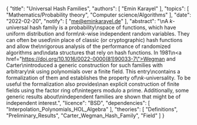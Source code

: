 {
    "title": "Universal Hash Families",
    "authors": [
        "Emin Karayel"
    ],
    "topics": [
        "Mathematics/Probability theory",
        "Computer science/Algorithms"
    ],
    "date": "2022-02-20",
    "notify": [
        "me@eminkarayel.de"
    ],
    "abstract": "\nA <i>k</i>-universal hash family is a probability\nspace of functions, which have uniform distribution and form\n<i>k</i>-wise independent random variables. They can often be used\nin place of classic (or cryptographic) hash functions and allow the\nrigorous analysis of the performance of randomized algorithms and\ndata structures that rely on hash functions. In 1981\n<a href=\"https://doi.org/10.1016/0022-0000(81)90033-7\">Wegman and Carter</a>\nintroduced a generic construction for such families with arbitrary\n<i>k</i> using polynomials over a finite field. This entry\ncontains a formalization of them and establishes the property of\n<i>k</i>-universality. To be useful the formalization also provides\nan explicit construction of finite fields using the factor ring of\nintegers modulo a prime. Additionally, some generic results about\nindependent families are shown that might be of independent interest.",
    "licence": "BSD",
    "dependencies": [
        "Interpolation_Polynomials_HOL_Algebra"
    ],
    "theories": [
        "Definitions",
        "Preliminary_Results",
        "Carter_Wegman_Hash_Family",
        "Field"
    ]
}
